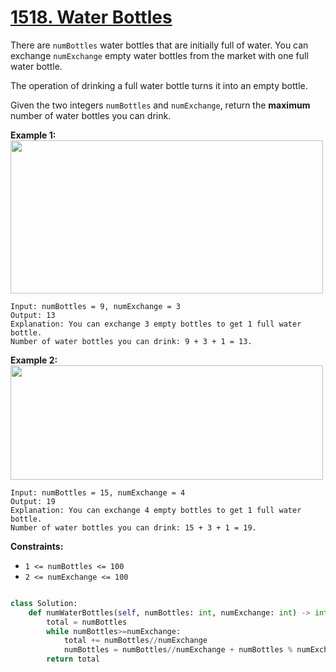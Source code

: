 # [1518. Water Bottles](https://leetcode.com/problems/water-bottles/description/?envType=daily-question&envId=2024-07-07)

There are `numBottles` water bottles that are initially full of water. You can exchange `numExchange` empty water bottles from the market with one full water bottle.

The operation of drinking a full water bottle turns it into an empty bottle.

Given the two integers `numBottles` and `numExchange`, return the **maximum** number of water bottles you can drink.

**Example 1:**
<img alt="" src="https://assets.leetcode.com/uploads/2020/07/01/sample_1_1875.png" style="width: 500px; height: 245px;">

```
Input: numBottles = 9, numExchange = 3
Output: 13
Explanation: You can exchange 3 empty bottles to get 1 full water bottle.
Number of water bottles you can drink: 9 + 3 + 1 = 13.
```

**Example 2:**
<img alt="" src="https://assets.leetcode.com/uploads/2020/07/01/sample_2_1875.png" style="width: 500px; height: 183px;">

```
Input: numBottles = 15, numExchange = 4
Output: 19
Explanation: You can exchange 4 empty bottles to get 1 full water bottle.
Number of water bottles you can drink: 15 + 3 + 1 = 19.
```

**Constraints:**

- `1 <= numBottles <= 100`
- `2 <= numExchange <= 100`

```python

class Solution:
    def numWaterBottles(self, numBottles: int, numExchange: int) -> int:
        total = numBottles
        while numBottles>=numExchange:
            total += numBottles//numExchange
            numBottles = numBottles//numExchange + numBottles % numExchange
        return total


```
